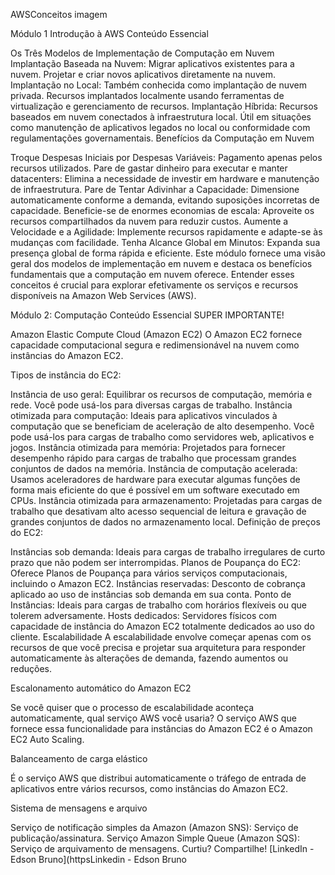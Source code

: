 
AWSConceitos
imagem

Módulo 1
Introdução à AWS
Conteúdo Essencial

Os Três Modelos de Implementação de Computação em Nuvem
Implantação Baseada na Nuvem:
Migrar aplicativos existentes para a nuvem.
Projetar e criar novos aplicativos diretamente na nuvem.
Implantação no Local:
Também conhecida como implantação de nuvem privada.
Recursos implantados localmente usando ferramentas de virtualização e gerenciamento de recursos.
Implantação Híbrida:
Recursos baseados em nuvem conectados à infraestrutura local.
Útil em situações como manutenção de aplicativos legados no local ou conformidade com regulamentações governamentais.
Benefícios da Computação em Nuvem

Troque Despesas Iniciais por Despesas Variáveis:
Pagamento apenas pelos recursos utilizados.
Pare de gastar dinheiro para executar e manter datacenters:
Elimina a necessidade de investir em hardware e manutenção de infraestrutura.
Pare de Tentar Adivinhar a Capacidade:
Dimensione automaticamente conforme a demanda, evitando suposições incorretas de capacidade.
Beneficie-se de enormes economias de escala:
Aproveite os recursos compartilhados da nuvem para reduzir custos.
Aumente a Velocidade e a Agilidade:
Implemente recursos rapidamente e adapte-se às mudanças com facilidade.
Tenha Alcance Global em Minutos:
Expanda sua presença global de forma rápida e eficiente.
Este módulo fornece uma visão geral dos modelos de implementação em nuvem e destaca os benefícios fundamentais que a computação em nuvem oferece. Entender esses conceitos é crucial para explorar efetivamente os serviços e recursos disponíveis na Amazon Web Services (AWS).

Módulo 2: Computação
Conteúdo Essencial
SUPER IMPORTANTE!

Amazon Elastic Compute Cloud (Amazon EC2)
O Amazon EC2 fornece capacidade computacional segura e redimensionável na nuvem como instâncias do Amazon EC2.

Tipos de instância do EC2:

Instância de uso geral:
Equilibrar os recursos de computação, memória e rede. Você pode usá-los para diversas cargas de trabalho.
Instância otimizada para computação:
Ideais para aplicativos vinculados à computação que se beneficiam de aceleração de alto desempenho. Você pode usá-los para cargas de trabalho como servidores web, aplicativos e jogos.
Instância otimizada para memória:
Projetados para fornecer desempenho rápido para cargas de trabalho que processam grandes conjuntos de dados na memória.
Instância de computação acelerada:
Usamos aceleradores de hardware para executar algumas funções de forma mais eficiente do que é possível em um software executado em CPUs.
Instância otimizada para armazenamento:
Projetadas para cargas de trabalho que desativam alto acesso sequencial de leitura e gravação de grandes conjuntos de dados no armazenamento local.
Definição de preços do EC2:

Instâncias sob demanda:
Ideais para cargas de trabalho irregulares de curto prazo que não podem ser interrompidas.
Planos de Poupança do EC2:
Oferece Planos de Poupança para vários serviços computacionais, incluindo o Amazon EC2.
Instâncias reservadas:
Desconto de cobrança aplicado ao uso de instâncias sob demanda em sua conta.
Ponto de Instâncias:
Ideais para cargas de trabalho com horários flexíveis ou que tolerem adversamente.
Hosts dedicados:
Servidores físicos com capacidade de instância do Amazon EC2 totalmente dedicados ao uso do cliente.
Escalabilidade
A escalabilidade envolve começar apenas com os recursos de que você precisa e projetar sua arquitetura para responder automaticamente às alterações de demanda, fazendo aumentos ou reduções.

Escalonamento automático do Amazon EC2

Se você quiser que o processo de escalabilidade aconteça automaticamente, qual serviço AWS você usaria? O serviço AWS que fornece essa funcionalidade para instâncias do Amazon EC2 é o Amazon EC2 Auto Scaling.

Balanceamento de carga elástico

É o serviço AWS que distribui automaticamente o tráfego de entrada de aplicativos entre vários recursos, como instâncias do Amazon EC2.

Sistema de mensagens e arquivo

Serviço de notificação simples da Amazon (Amazon SNS):
Serviço de publicação/assinatura.
Serviço Amazon Simple Queue (Amazon SQS):
Serviço de arquivamento de mensagens.
Curtiu? Compartilhe! 
[LinkedIn - Edson Bruno](httpsLinkedin - Edson Bruno
